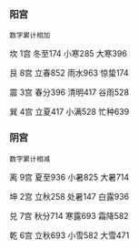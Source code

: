 ### 阳宫

	数字累计相加

坎	1宫 	冬至174
		小寒285
		大寒396
		
艮	8宫	立春852
		雨水963
		惊蛰174
		
震	3宫	春分396
		清明417
		谷雨528
		
巽	4宫	立夏417
		小满528
		忙种639
		

### 阴宫

	数字累计相减
	
离	9宫	夏至936
		小暑825
		大暑714
		
坤	2宫	立秋258
		处暑147
		白露936
		
兑	7宫	秋分714
		寒露693
		霜降582
		
乾	6宫	立秋693
		小雪582
		大雪471
